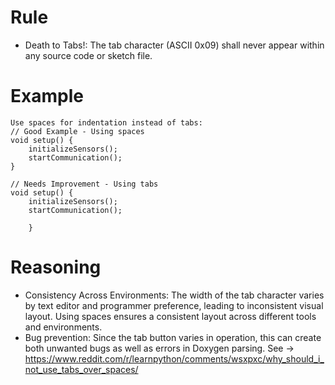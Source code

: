 # Rule
- Death to Tabs!: The tab character (ASCII 0x09) shall never appear within any source code or sketch file.

# Example
```
Use spaces for indentation instead of tabs:
// Good Example - Using spaces
void setup() {
    initializeSensors();
    startCommunication();
}

// Needs Improvement - Using tabs
void setup() {
	initializeSensors();
	startCommunication();

    }
```

# Reasoning
- Consistency Across Environments: The width of the tab character varies by text editor and programmer preference, leading to inconsistent visual layout. Using spaces ensures a consistent layout across different tools and environments.
- Bug prevention: Since the tab button varies in operation, this can create both unwanted bugs as well as errors in Doxygen parsing.  See → https://www.reddit.com/r/learnpython/comments/wsxpxc/why_should_i_not_use_tabs_over_spaces/